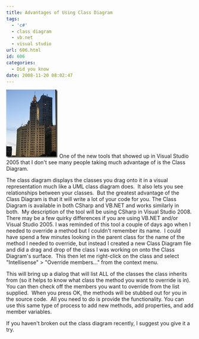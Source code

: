 ```yaml
---
title: Advantages of Using Class Diagram
tags:
  - 'c#'
  - class diagram
  - vb.net
  - visual studio
url: 606.html
id: 606
categories:
  - Did you know
date: 2008-11-20 08:02:47
---
```


![misc_vol4_063](/uploads/2008/11/misc-vol4-063.jpg) One of the new tools that showed up in Visual Studio 2005 that I don't see many people taking much advantage of is the Class Diagram.

<!-- more -->

The class diagram displays the classes you drag onto it in a visual representation much like a UML class diagram does.  It also lets you see relationships between your classes.  But the greatest advantage of the Class Diagram is that it will write a lot of your code for you.  The Class Diagram is available in both CSharp and VB.NET and works similarly in both.  My description of the tool will be using CSharp in Visual Studio 2008.  There may be a few quirky differences if you are using VB.NET and/or Visual Studio 2005. I was reminded of this tool a couple of days ago when I needed to override a method but I couldn't remember its name.  I could have spend a few minutes looking in the parent class for the name of the method I needed to override, but instead I created a new Class Diagram file and did a drag and drop of the class I was working on onto the Class Diagram's surface.  This then let me right-click on the class and select "Intellisense" > "Override members..." from the context menu.

This will bring up a dialog that will list ALL of the classes the class inherits from (so it helps to know what class the method you want to override is in).  You can then check off the members you want to override from the list supplied.  When you press OK, the methods will be stubbed out for you in the source code.  All you need to do is provide the functionality. You can use this same type of process to add new methods, add properties, and add member variables.

If you haven't broken out the class diagram recently, I suggest you give it a try.
